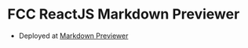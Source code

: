 # FCC ReactJS Markdown Previewer
-	 Deployed at [Markdown Previewer](https://codepen.io/santiagomorad/pen/qBdggqK)
